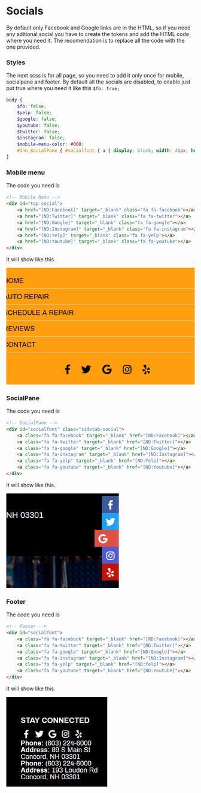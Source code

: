 # Socials
By default only Facebook and Google links are in the HTML, so if you need any aditional social you have to create the tokens and add the HTML code where you need it. The recomendation is to replace all the code with the one provided.

### Styles
The next scss is for all page, so you need to add it only once for mobile, socialpane and footer.
By default all the socials are disabled, to enable just put true where you need it like this `$fb: true;`
```scss
body {
    $fb: false;
    $yelp: false;
    $google: false;
    $youtube: false;
    $twitter: false;
    $instagram: false;
    $mobile-menu-color: #000;
    #dnn_SocialPane { #socialfont { a { display: block; width: 45px; height: 45px; line-height: 45px; text-align: center; font-size: 25px; box-sizing: border-box; padding-right: 0; float: right; clear: both; color: #fff; transition: 0.2s linear; text-decoration: none; @include phone { float: unset; /* display: inline-block; */ display: none; } @include tablet-desktop { @include hover { padding-right: 20px; width: 65px; } } &.fa-yelp { background-color: #c41200; } &.fa-google { background-color: #de5246; } &.fa-twitter { background-color: #1da1f2; } &.fa-facebook { background-color: #3B5998; } &.fa-instagram { background-color: #515bd4; } &.fa-youtube { background-color: #c4302b; } } } } #top-social a { &.fa-yelp { color: #c41200; } &.fa-google { color: #de5246; } &.fa-twitter { color: #1da1f2; } &.fa-facebook { &, &-f { color: #3B5998; } } &.fa-instagram { color: #515bd4; } } #top-social a { &[class*="fa-"] { color: $mobile-menu-color; } } #BottomFooter #socialfont { @include max(527) { float: unset; } } @if not $fb { .fa-facebook { &, &-f { display: none !important; } } } @if not $yelp { .fa-yelp { display: none !important; } } @if not $google { .fa-google { display: none !important; } } @if not $twitter { .fa-twitter { display: none !important; } } @if not $instagram { .fa-instagram { display: none !important; } } @if not $youtube { .fa-youtube { display: none !important; } }
}
```
### Mobile menu
The code you need is
```html
<!-- Mobile Menu -->
<div id="top-social">
    <a href="[ND:Facebook]" target="_blank" class="fa fa-facebook"></a>
    <a href="[ND:Twitter]" target="_blank" class="fa fa-twitter"></a>
    <a href="[ND:Google]" target="_blank" class="fa fa-google"></a>
    <a href="[ND:Instagram]" target="_blank" class="fa fa-instagram"></a>
    <a href="[ND:Yelp]" target="_blank" class="fa fa-yelp"></a>
    <a href="[ND:Youtube]" target="_blank" class="fa fa-youtube"></a>
</div>
```
It will show like this.

![Mobile menu](socials-1.png)

### SocialPane
The code you need is
```html
<!-- SocialPane -->
<div id="socialfont" class="sidetab-social">
    <a class="fa fa-facebook" target="_blank" href="[ND:Facebook]"></a>
    <a class="fa fa-twitter" target="_blank" href="[ND:Twitter]"></a>
    <a class="fa fa-google" target="_blank" href="[ND:Google]"></a>
    <a class="fa fa-instagram" target="_blank" href="[ND:Instagram]"></a>
    <a class="fa fa-yelp" target="_blank" href="[ND:Yelp]"></a>
    <a class="fa fa-youtube" target="_blank" href="[ND:Youtube]"></a>
</div>
```
It will show like this.

![SocialPane](socials-2.png)

### Footer
The code you need is
```html
<!-- Footer -->
<div id="socialfont">
    <a class="fa fa-facebook" target="_blank" href="[ND:Facebook]"></a>
    <a class="fa fa-twitter" target="_blank" href="[ND:Twitter]"></a>
    <a class="fa fa-google" target="_blank" href="[ND:Google]"></a>
    <a class="fa fa-instagram" target="_blank" href="[ND:Instagram]"></a>
    <a class="fa fa-yelp" target="_blank" href="[ND:Yelp]"></a>
    <a class="fa fa-youtube" target="_blank" href="[ND:Youtube]"></a>
</div>
```
It will show like this.

![Footer](socials-3.png)

